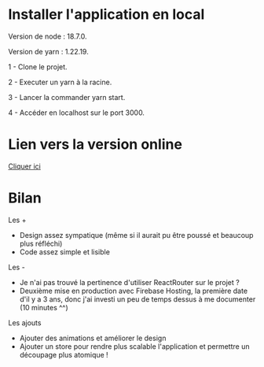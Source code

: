 # Installer l'application en local

Version de node : 18.7.0. 

Version de yarn : 1.22.19. 


1 - Clone le projet. 

2 - Executer un yarn à la racine. 

3 - Lancer la commander yarn start. 

4 - Accéder en localhost sur le port 3000. 


# Lien vers la version online 

[Cliquer ici](https://test-ferway.web.app/)

# Bilan 

Les +

- Design assez sympatique (même si il aurait pu être poussé et beaucoup plus réfléchi)
- Code assez simple et lisible 

Les -

- Je n'ai pas trouvé la pertinence d'utiliser ReactRouter sur le projet ?
- Deuxième mise en production avec Firebase Hosting, la première date d'il y a 3 ans, donc j'ai investi un peu de temps dessus à me documenter (10 minutes ^^)

Les ajouts

- Ajouter des animations et améliorer le design 
- Ajouter un store pour rendre plus scalable l'application et permettre un découpage plus atomique !


